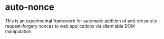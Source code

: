 auto-nonce
==========

This is an experimental framework for automatic addition of anti-cross-site-request-forgery nonces to web applications via client side DOM manipulation
